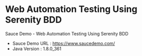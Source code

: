 # Web Automation Testing Using Serenity BDD
Sauce Demo - Web Automation Testing Using Serenity BDD

- Sauce Demo URL : https://www.saucedemo.com/
- Java Version : 1.8.0_361
